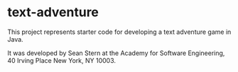 # text-adventure
This project represents starter code for developing a text adventure game in Java.

It was developed by Sean Stern at the Academy for Software Engineering, 40 Irving Place New York, NY 10003.
